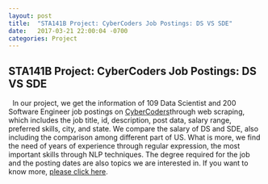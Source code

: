 ```yaml
---
layout: post
title:  "STA141B Project: CyberCoders Job Postings: DS VS SDE"
date:   2017-03-21 22:00:04 -0700
categories: Project
---
```


## STA141B Project: CyberCoders Job Postings: DS VS SDE

<p>&nbsp;&nbsp;In our project, we get the information of 109 Data Scientist and 200 Software Engineer job postings on
<a href="https://www.cybercoders.com/">CyberCoders</a>through web scraping, which includes the job title, id, description,
post data, salary range, preferred skills, city, and state. We compare the salary of DS and SDE, also including the
comparison among different part of US. What is more, we find the need of years of experience through regular expression,
the most important skills through NLP techniques. The degree required for the job and the posting dates are also
topics we are interested in. If you want to know more, <a href="https://Sarayear.github.io/IndeedProject/">please click here</a>.
</p>
